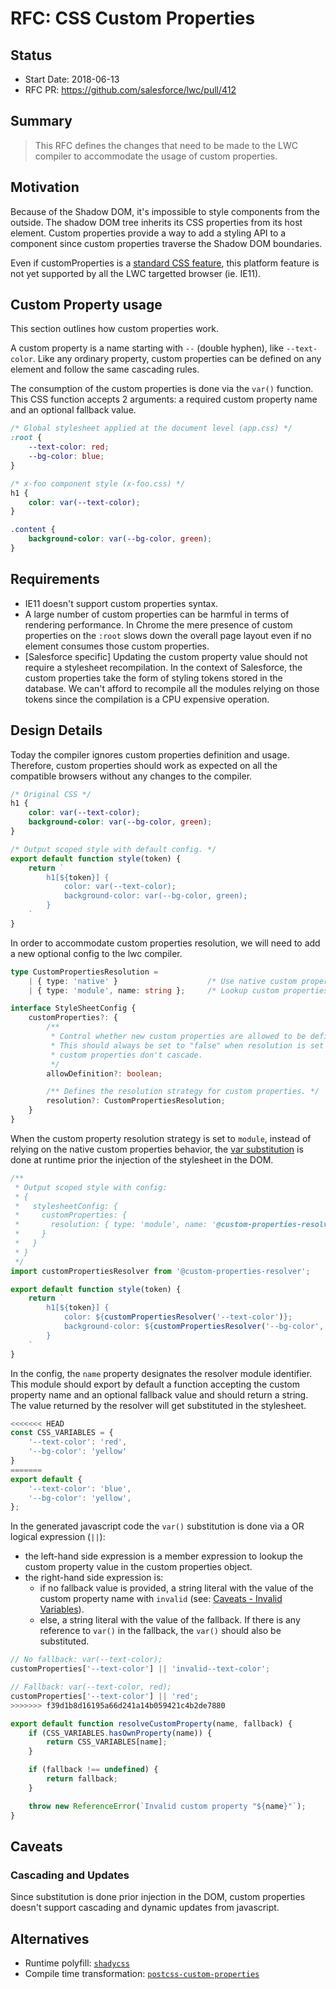 # RFC: CSS Custom Properties

## Status

- Start Date: 2018-06-13
- RFC PR: https://github.com/salesforce/lwc/pull/412

## Summary

> This RFC defines the changes that need to be made to the LWC compiler to accommodate the usage of custom properties.

## Motivation

Because of the Shadow DOM, it's impossible to style components from the outside. The shadow DOM tree inherits its CSS properties from its host element. Custom properties provide a way to add a styling API to a component since custom properties traverse the Shadow DOM boundaries.

Even if customProperties is a [standard CSS feature](https://drafts.csswg.org/css-variables), this platform feature is not yet supported by all the LWC targetted browser (ie. IE11).

## Custom Property usage

This section outlines how custom properties work.

A custom property is a name starting with `--` (double hyphen), like `--text-color`. Like any ordinary property, custom properties can be defined on any element and follow the same cascading rules.

The consumption of the custom properties is done via the `var()` function. This CSS function accepts 2 arguments: a required custom property name and an optional fallback value.

```css
/* Global stylesheet applied at the document level (app.css) */
:root {
    --text-color: red;
    --bg-color: blue;
}

/* x-foo component style (x-foo.css) */
h1 {
    color: var(--text-color);
}

.content {
    background-color: var(--bg-color, green);
}
```

## Requirements

* IE11 doesn't support custom properties syntax.
* A large number of custom properties can be harmful in terms of rendering performance. In Chrome the mere presence of custom properties on the `:root` slows down the overall page layout even if no element consumes those custom properties.
* [Salesforce specific] Updating the custom property value should not require a stylesheet recompilation. In the context of Salesforce, the custom properties take the form of styling tokens stored in the database. We can't afford to recompile all the modules relying on those tokens since the compilation is a CPU expensive operation.

## Design Details

Today the compiler ignores custom properties definition and usage. Therefore, custom properties should work as expected on all the compatible browsers without any changes to the compiler.

```css
/* Original CSS */
h1 {
    color: var(--text-color);
    background-color: var(--bg-color, green);
}
```

```js
/* Output scoped style with default config. */
export default function style(token) {
    return `
        h1[${token}] {
            color: var(--text-color);
            background-color: var(--bg-color, green);
        }
    `
}
```

In order to accommodate custom properties resolution, we will need to add a new optional config to the lwc compiler.

```ts
type CustomPropertiesResolution =
    | { type: 'native' }                    /* Use native custom properties. (Default value) */
    | { type: 'module', name: string };     /* Lookup custom properties from a module. */

interface StyleSheetConfig {
    customProperties?: {
        /**
         * Control whether new custom properties are allowed to be defined on a stylesheet. (Default to "true")
         * This should always be set to "false" when resolution is set to "module", since with pre-compilation
         * custom properties don't cascade.
         */
        allowDefinition?: boolean;

        /** Defines the resolution strategy for custom properties. */
        resolution?: CustomPropertiesResolution;
    }
}
```

When the custom property resolution strategy is set to `module`, instead of relying on the native custom properties behavior, the [var substitution](https://drafts.csswg.org/css-variables/#substitute-a-var) is done at runtime prior the injection of the stylesheet in the DOM.

```js
/**
 * Output scoped style with config:
 * {
 *   stylesheetConfig: {
 *     customProperties: {
 *       resolution: { type: 'module', name: '@custom-properties-resolver' }
 *     }
 *   }
 * }
 */
import customPropertiesResolver from '@custom-properties-resolver';

export default function style(token) {
    return `
        h1[${token}] {
            color: ${customPropertiesResolver('--text-color')};
            background-color: ${customPropertiesResolver('--bg-color', 'green')};
        }
    `
}
```

In the config, the `name` property designates the resolver module identifier. This module should export by default a function accepting the custom property name and an optional fallback value and should return a string. The value returned by the resolver will get substituted in the stylesheet.

```js
<<<<<<< HEAD
const CSS_VARIABLES = {
    '--text-color': 'red',
    '--bg-color': 'yellow'
}
=======
export default {
    '--text-color': 'blue',
    '--bg-color': 'yellow',
};
```

In the generated javascript code the `var()` substitution is done via a OR logical expression (`||`):
* the left-hand side expression is a member expression to lookup the custom property value in the custom properties object.
* the right-hand side expression is:
    * if no fallback value is provided, a string literal with the value of the custom property name with `invalid` (see: [Caveats - Invalid Variables](#invalid-variables)).
    * else, a string literal with the value of the fallback. If there is any reference to `var()` in the fallback, the `var()` should also be substituted.

```js
// No fallback: var(--text-color);
customProperties['--text-color'] || 'invalid--text-color';

// Fallback: var(--text-color, red);
customProperties['--text-color'] || 'red';
>>>>>>> f39d1b8d16195a66d241a14b059421c4b2de7880

export default function resolveCustomProperty(name, fallback) {
    if (CSS_VARIABLES.hasOwnProperty(name)) {
        return CSS_VARIABLES[name];
    }

    if (fallback !== undefined) {
        return fallback;
    }

    throw new ReferenceError(`Invalid custom property "${name}"`);
}
```

## Caveats

### Cascading and Updates

Since substitution is done prior injection in the DOM, custom properties doesn't support cascading and dynamic updates from javascript.

## Alternatives

* Runtime polyfill: [`shadycss`](https://github.com/webcomponents/shadycss)
* Compile time transformation: [`postcss-custom-properties`](https://github.com/postcss/postcss-custom-properties)
